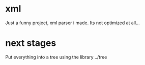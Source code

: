 # xml
Just a funny project, xml parser i made. Its not optimized at all...

# next stages
Put everything into a tree using the library ../tree
